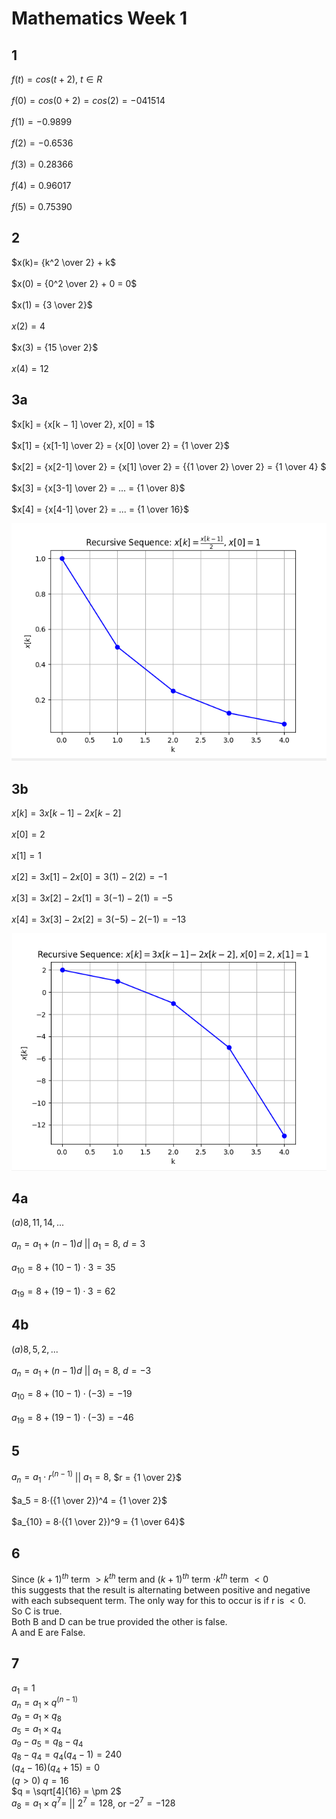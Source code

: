 # Mathematics Week 1
## 1
$f(t) = cos(t+2),$ $t ∈ R$ <br><br>
$f(0) = cos(0 + 2) = cos(2) = -041514$ <br><br>
$f(1) = -0.9899$ <br><br>
$f(2) = -0.6536$ <br><br>
$f(3) = 0.28366$ <br><br>
$f(4) = 0.96017$ <br><br>
$f(5) = 0.75390$

## 2
$x(k)= {k^2 \over 2} + k$ <br><br>
$x(0) = {0^2 \over 2} + 0 = 0$ <br><br>
$x(1) = {3 \over 2}$<br><br>
$x(2) = 4$<br><br>
$x(3) = {15 \over 2}$<br><br>
$x(4) = 12$

## 3a
$x[k] = {x[k − 1] \over 2}, x[0] = 1$<br><br>
$x[1] = {x[1-1] \over 2} = {x[0] \over 2} = {1 \over 2}$<br><br>
$x[2] = {x[2-1] \over 2} = {x[1] \over 2} = {{1 \over 2} \over 2} = {1 \over 4} $<br><br>
$x[3] = {x[3-1] \over 2} = ... = {1 \over 8}$<br><br>
$x[4] = {x[4-1] \over 2} = ... = {1 \over 16}$

![Plot for task 3a](1.png)

## 3b
$x[k] = 3x[k − 1] − 2x[k − 2]$<br><br>
$x[0] = 2$<br><br>
$x[1] = 1$<br><br>
$x[2] = 3x[1]-2x[0] = 3(1)-2(2) = -1$<br><br>
$x[3] = 3x[2]−2x[1] = 3(−1)−2(1) = −5$<br><br>
$x[4] = 3x[3]−2x[2] = 3(−5)−2(−1) = −13$

![Plot for task 3b](2.png)

## 4a
$(a) 8,11,14,...$<br><br>
$a_n​ = a_1 ​+ (n−1)d$ || $a_1 = 8,$ $d = 3$<br><br>
$a_{10} = 8 + (10-1)⋅3 = 35$<br><br>
$a_{19} = 8 + (19-1)⋅3 = 62$

## 4b
$(a) 8,5,2,...$<br><br>
$a_n​ = a_1 ​+ (n−1)d$ || $a_1 = 8,$ $d = -3$<br><br>
$a_{10} ​= 8+(10−1)⋅(−3) = -19$<br><br>
$a_{19} ​= 8+(19−1)⋅(−3) = -46$

## 5
$a_n​ = a_1​⋅r^{(n−1)}$ || $a_1 = 8,$ $r = {1 \over 2}$<br><br>
$a_5​ = 8⋅(​{1 \over 2})^4 = {1 \over 2}$<br><br>
$a_{10} ​= 8⋅({1 \over 2}​)^9 = {1 \over 64}$

## 6
Since $(k + 1)^{th}$ term $> k^{th}$ term and $(k + 1)^{th}$ term $⋅ k^{th}$ term $< 0$<br>
this suggests that the result is alternating between positive and negative with each subsequent term.
The only way for this to occur is if r is $< 0$.<br>
So C is true.<br>
Both B and D can be true provided the other is false.<br>
A and E are False.

## 7
$a_1 = 1$<br>
$a_n = a_1 \times q^(n-1)$<br>
$a_9 = a_1 \times q_8$<br>
$a_5 = a_1 \times q_4$<br>
$a_9 - a_5 = q_8 - q_4$<br>
$q_8 - q_4 = q_4(q_4 - 1) = 240$<br>
$(q_4​−16)(q_4​+15)=0$<br>
$(q > 0)$ $q = 16$<br>
$q = \sqrt[4]{16} = \pm 2$<br>
$a_8 = a_1 \times q^7 =$ || $2^7 = 128$, or $-2^7 = -128$
